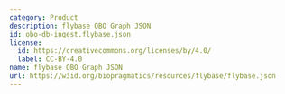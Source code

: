```yaml
---
category: Product
description: flybase OBO Graph JSON
id: obo-db-ingest.flybase.json
license:
  id: https://creativecommons.org/licenses/by/4.0/
  label: CC-BY-4.0
name: flybase OBO Graph JSON
url: https://w3id.org/biopragmatics/resources/flybase/flybase.json
---
```

